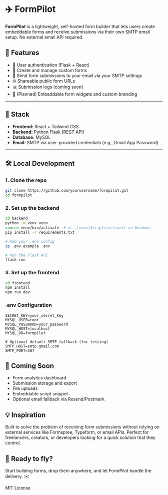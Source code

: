 # ✈️ FormPilot

**FormPilot** is a lightweight, self-hosted form builder that lets users create embeddable forms and receive submissions via their own SMTP email setup. No external email API required.

## 🚀 Features

- 🔐 User authentication (Flask + React)
- 📝 Create and manage custom forms
- 📩 Send form submissions to your email via your SMTP settings
- 🌐 Shareable public form URLs
- 📊 Submission logs (coming soon)
- 🎨 (Planned) Embeddable form widgets and custom branding

---

## 🧱 Stack

- **Frontend:** React + Tailwind CSS
- **Backend:** Python Flask (REST API)
- **Database:** MySQL
- **Email:** SMTP via user-provided credentials (e.g., Gmail App Password)

---

## 🛠️ Local Development

### 1. Clone the repo

```bash
git clone https://github.com/yourusername/formpilot.git
cd formpilot
```

### 2. Set up the backend

```bash
cd backend
python -m venv venv
source venv/bin/activate  # or .\venv\Scripts\activate on Windows
pip install -r requirements.txt

# Add your .env config
cp .env.example .env

# Run the Flask API
flask run
```

### 3. Set up the frontend

```bash
cd frontend
npm install
npm run dev
```

### .env Configuration

```env
SECRET_KEY=your_secret_key
MYSQL_USER=root
MYSQL_PASSWORD=your_password
MYSQL_HOST=localhost
MYSQL_DB=formpilot

# Optional default SMTP fallback (for testing)
SMTP_HOST=smtp.gmail.com
SMTP_PORT=587
```

## 🧪 Coming Soon

- Form analytics dashboard
- Submission storage and export
- File uploads
- Embeddable script snippet
- Optional email fallback via Resend/Postmark

## 💡 Inspiration

Built to solve the problem of receiving form submissions without relying on external services like Formspree, Typeform, or email APIs. Perfect for freelancers, creators, or developers looking for a quick solution that they control.

## 🛫 Ready to fly?

Start building forms, drop them anywhere, and let FormPilot handle the delivery. ✉️

MIT License
